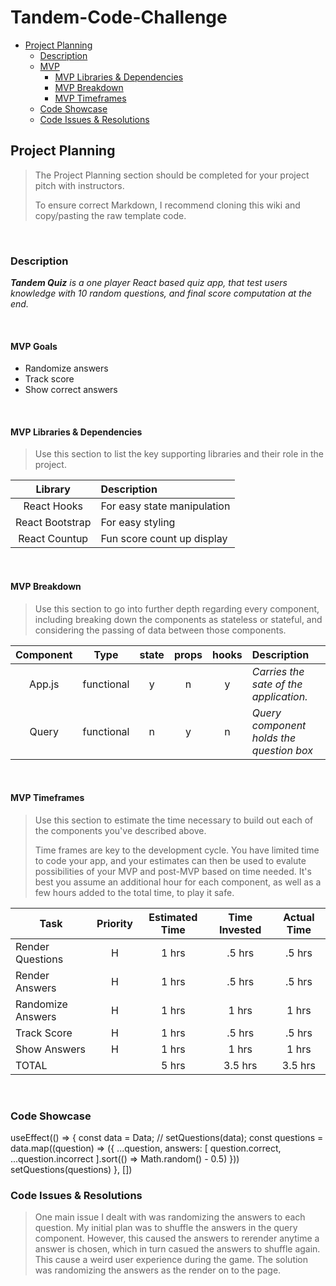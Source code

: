 # Tandem-Code-Challenge

- [Project Planning](#Project-Planning)
  - [Description](#Description)
  - [MVP](#MVP)
    - [MVP Libraries & Dependencies](#MVP-Libraries--Dependencies)
    - [MVP Breakdown](#MVP-Breakdown)
    - [MVP Timeframes](#MVP-Timeframes)
  - [Code Showcase](#Code-Showcase)
  - [Code Issues & Resolutions](#Code-Issues--Resolutions)

## Project Planning

> The Project Planning section should be completed for your project pitch with instructors.
>
> To ensure correct Markdown, I recommend cloning this wiki and copy/pasting the raw template code.

<br>

### Description

_**Tandem Quiz** is a one player React based quiz app, that test users knowledge with 10 random questions, and final score computation at the end._

<br>

#### MVP Goals

- Randomize answers
- Track score
- Show correct answers
<br>


#### MVP Libraries & Dependencies

> Use this section to list the key supporting libraries and their role in the project.

|   Library    | Description                                |
| :----------: | :----------------------------------------- |
|  React Hooks  | For easy state manipulation |
| React Bootstrap | For easy styling|
| React Countup | Fun score count up display|

<br>


#### MVP Breakdown

> Use this section to go into further depth regarding every component, including breaking down the components as stateless or stateful, and considering the passing of data between those components.

|  Component   |    Type    | state | props | hooks | Description                                |
| :----------: | :--------: | :---: | :---: | :---: | :----------------------------------------- |
|    App.js    |   functional    |   y   |   n   |   y   | _Carries the sate of the application._ |
|    Query    | functional |   n   |   y   |   n   | _Query component holds the question box_ |


<br>

#### MVP Timeframes

> Use this section to estimate the time necessary to build out each of the components you've described above. 
>
> Time frames are key to the development cycle. You have limited time to code your app, and your estimates can then be used to evalute possibilities of your MVP and post-MVP based on time needed. It's best you assume an additional hour for each component, as well as a few hours added to the total time, to play it safe.

| Task             | Priority | Estimated Time | Time Invested | Actual Time |
| ---------------- | :------: | :------------: | :-----------: | :---------: |
| Render Questions |    H    |     1 hrs      |     .5 hrs     |    .5 hrs    |
| Render Answers      |    H     |     1 hrs      |     .5 hrs     |     .5 hrs     |
| Randomize Answers      |    H     |     1 hrs      |     1 hrs     |     1 hrs     |
| Track Score      |    H     |     1 hrs      |     .5 hrs     |     .5 hrs     |
| Show Answers     |    H     |     1 hrs      |     1 hrs     |     1 hrs     |
| TOTAL            |          |     5 hrs      |     3.5 hrs     |     3.5 hrs     |

<br>


### Code Showcase

useEffect(() => {
    const data = Data;
    // setQuestions(data);
    const questions = data.map((question) => 
      ({
        ...question,
        answers: [
          question.correct,
          ...question.incorrect
        ].sort(() => Math.random() - 0.5)
      }))
    setQuestions(questions)
  }, [])

### Code Issues & Resolutions

> One main issue I dealt with was randomizing the answers to each question. My initial plan was to shuffle the answers in the query component. However, this caused the answers to rerender anytime a answer is chosen, which in turn casued the answers to shuffle again. This cause a weird user experience during the game. The solution was randomizing the answers as the render on to the page. 
